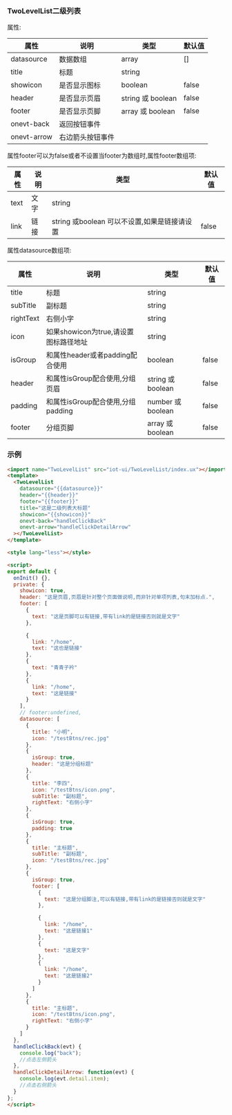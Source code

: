 ### TwoLevelList二级列表

属性:

| 属性  | 说明   |  类型 | 默认值  |
| -----| ---- | ---- | ---- |
| datasource | 数据数组 | array | [] |
| title | 标题 | string | |
| showicon | 是否显示图标 | boolean | false | 
| header | 是否显示页眉 | string 或 boolean | false |
| footer | 是否显示页脚 | array 或 boolean | false |
| onevt-back | 返回按钮事件 | | |
| onevt-arrow | 右边箭头按钮事件 | | |

属性footer可以为false或者不设置当footer为数组时,属性footer数组项:

| 属性  | 说明   |  类型 | 默认值  |
| -----| ---- | ---- | ---- |
| text | 文字 | string| |
| link | 链接 | string 或boolean 可以不设置,如果是链接请设置 | false|

属性datasource数组项:

| 属性  | 说明   |  类型 | 默认值  |
| -----| ---- | ---- | ---- |
| title | 标题 | string| |
| subTitle | 副标题 | string | |
| rightText | 右侧小字 | string | | 
| icon | 如果showicon为true,请设置图标路径地址 | string | |
| isGroup | 和属性header或者padding配合使用 | boolean | false|
| header | 和属性isGroup配合使用,分组页眉 | string 或boolean | false |
| padding | 和属性isGroup配合使用,分组padding | number 或boolean | false |
| footer | 分组页脚 | array 或 boolean | false |


### 示例

``` html
<import name="TwoLevelList" src="iot-ui/TwoLevelList/index.ux"></import>
<template>
  <TwoLevelList
    datasource="{{datasource}}"
    header="{{header}}"
    footer="{{footer}}"
    title="这是二级列表大标题"
    showicon="{{showicon}}"
    onevt-back="handleClickBack"
    onevt-arrow="handleClickDetailArrow"
  ></TwoLevelList>
</template>

<style lang="less"></style>

<script>
export default {
  onInit() {},
  private: {
    showicon: true,
    header: "这是页眉,页眉是针对整个页面做说明,而非针对单项列表,句末加标点.",
    footer: [
      {
        text: "这是页脚可以有链接,带有link的是链接否则就是文字"
      },

      {
        link: "/home",
        text: "这也是链接"
      },
      {
        text: "青青子衿"
      },
      {
        link: "/home",
        text: "这是链接"
      }
    ],
    // footer:undefined,
    datasource: [
      {
        title: "小明",
        icon: "/testBtns/rec.jpg"
      },
      {
        isGroup: true,
        header: "这是分组标题"
      },
      {
        title: "李四",
        icon: "/testBtns/icon.png",
        subTitle: "副标题",
        rightText: "右侧小字"
      },
      {
        isGroup: true,
        padding: true
      },
      {
        title: "主标题",
        subTitle: "副标题",
        icon: "/testBtns/rec.jpg"
      },
      {
        isGroup: true,
        footer: [
          {
            text: "这是分组脚注,可以有链接,带有link的是链接否则就是文字"
          },

          {
            link: "/home",
            text: "这是链接1"
          },
          {
            text: "这是文字"
          },
          {
            link: "/home",
            text: "这是链接2"
          }
        ]
      },
      {
        title: "主标题",
        icon: "/testBtns/icon.png",
        rightText: "右侧小字"
      }
    ]
  },
  handleClickBack(evt) {
    console.log("back");
    //点击左侧箭头
  },
  handleClickDetailArrow: function(evt) {
    console.log(evt.detail.item);
    //点击右侧箭头
  }
};
</script>


```